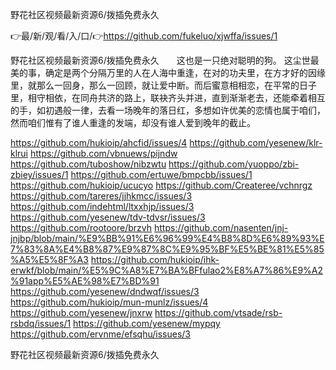 野花社区视频最新资源6/拨插免费永久

👉最/新/观/看/入/口/👉https://github.com/fukeluo/xjwffa/issues/1

野花社区视频最新资源6/拨插免费永久　　这也是一只绝对聪明的狗。
这尘世最美的事，确定是两个分隔万里的人在人海中重逢，在对的功夫里，在方才好的因缘里，就那么一回身，那么一回顾，就让爱中断。而后蜜意相相恋，在平常的日子里，相守相依，在同舟共济的路上，联袂齐头并进，直到渐渐老去，还能牵着相互的手，如初遇般一律，去看一场晚年的落日红，多想如许优美的恋情也属于咱们，然而咱们惟有了谁人重逢的发端，却没有谁人爱到晚年的截止。


https://github.com/hukioip/ahcfid/issues/4
https://github.com/yesenew/klr-klrui
https://github.com/vbnuews/pijndw
https://github.com/tuboshow/nibzwtu
https://github.com/yuoppo/zbi-zbiey/issues/1
https://github.com/ertuwe/bmpcbb/issues/1
https://github.com/hukioip/ucucyo
https://github.com/Createree/vchnrgz
https://github.com/tareres/jjhkmcc/issues/3
https://github.com/indehtml/ltxxhjp/issues/3
https://github.com/yesenew/tdv-tdvsr/issues/3
https://github.com/rootoore/brzvh
https://github.com/nasenten/jnj-jnjbp/blob/main/%E9%BB%91%E6%96%99%E4%B8%8D%E6%89%93%E7%83%8A%E4%B8%87%E9%87%8C%E9%95%BF%E5%BE%81%E5%85%A5%E5%8F%A3
https://github.com/hukioip/ihk-erwkf/blob/main/%E5%9C%A8%E7%BA%BFfulao2%E8%A7%86%E9%A2%91app%E5%AE%98%E7%BD%91
https://github.com/yesenew/dndwqf/issues/3
https://github.com/hukioip/mun-munlz/issues/4
https://github.com/yesenew/jnxrw
https://github.com/vtsade/rsb-rsbdq/issues/1
https://github.com/yesenew/mypqy
https://github.com/ervnme/efsqhu/issues/3

野花社区视频最新资源6/拨插免费永久

